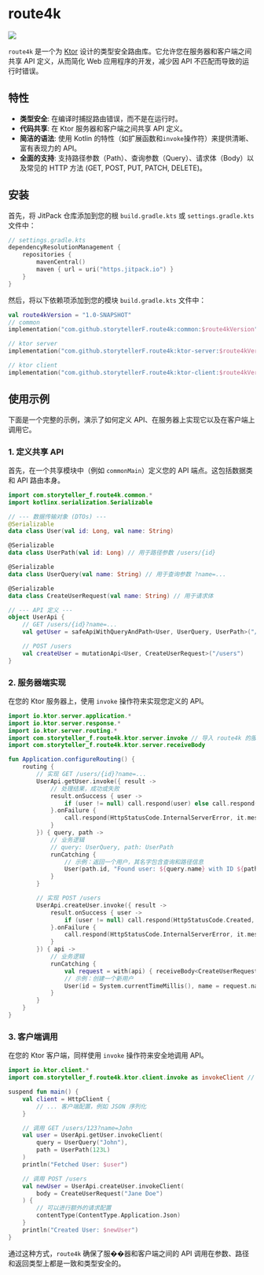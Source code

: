 # route4k

[![](https://jitpack.io/v/storytellerF/route4k.svg)](https://jitpack.io/#storytellerF/route4k)

`route4k` 是一个为 [Ktor](https://ktor.io/) 设计的类型安全路由库。它允许您在服务器和客户端之间共享 API 定义，从而简化 Web 应用程序的开发，减少因 API 不匹配而导致的运行时错误。

## 特性

- **类型安全**: 在编译时捕捉路由错误，而不是在运行时。
- **代码共享**: 在 Ktor 服务器和客户端之间共享 API 定义。
- **简洁的语法**: 使用 Kotlin 的特性（如扩展函数和`invoke`操作符）来提供清晰、富有表现力的 API。
- **全面的支持**: 支持路径参数（Path）、查询参数（Query）、请求体（Body）以及常见的 HTTP 方法 (GET, POST, PUT, PATCH, DELETE)。

## 安装

首先，将 JitPack 仓库添加到您的根 `build.gradle.kts` 或 `settings.gradle.kts` 文件中：

```kotlin
// settings.gradle.kts
dependencyResolutionManagement {
    repositories {
        mavenCentral()
        maven { url = uri("https.jitpack.io") }
    }
}
```

然后，将以下依赖项添加到您的模块 `build.gradle.kts` 文件中：

```kotlin
val route4kVersion = "1.0-SNAPSHOT"
// common
implementation("com.github.storytellerF.route4k:common:$route4kVersion")

// ktor server
implementation("com.github.storytellerF.route4k:ktor-server:$route4kVersion")

// ktor client
implementation("com.github.storytellerF.route4k:ktor-client:$route4kVersion")
```

## 使用示例

下面是一个完整的示例，演示了如何定义 API、在服务器上实现它以及在客户端上调用它。

### 1. 定义共享 API

首先，在一个共享模块中（例如 `commonMain`）定义您的 API 端点。这包括数据类和 API 路由本身。

```kotlin
import com.storyteller_f.route4k.common.*
import kotlinx.serialization.Serializable

// --- 数据传输对象 (DTOs) ---
@Serializable
data class User(val id: Long, val name: String)

@Serializable
data class UserPath(val id: Long) // 用于路径参数 /users/{id}

@Serializable
data class UserQuery(val name: String) // 用于查询参数 ?name=...

@Serializable
data class CreateUserRequest(val name: String) // 用于请求体

// --- API 定义 ---
object UserApi {
    // GET /users/{id}?name=...
    val getUser = safeApiWithQueryAndPath<User, UserQuery, UserPath>("/users/{id}")

    // POST /users
    val createUser = mutationApi<User, CreateUserRequest>("/users")
}
```

### 2. 服务器端实现

在您的 Ktor 服务器上，使用 `invoke` 操作符来实现您定义的 API。

```kotlin
import io.ktor.server.application.*
import io.ktor.server.response.*
import io.ktor.server.routing.*
import com.storyteller_f.route4k.ktor.server.invoke // 导入 route4k 的服务器端扩展
import com.storyteller_f.route4k.ktor.server.receiveBody

fun Application.configureRouting() {
    routing {
        // 实现 GET /users/{id}?name=...
        UserApi.getUser.invoke({ result ->
            // 处理结果，成功或失败
            result.onSuccess { user ->
                if (user != null) call.respond(user) else call.respond(HttpStatusCode.NotFound)
            }.onFailure {
                call.respond(HttpStatusCode.InternalServerError, it.message ?: "Error")
            }
        }) { query, path ->
            // 业务逻辑
            // query: UserQuery, path: UserPath
            runCatching {
                // 示例：返回一个用户，其名字包含查询和路径信息
                User(path.id, "Found user: ${query.name} with ID ${path.id}")
            }
        }

        // 实现 POST /users
        UserApi.createUser.invoke({ result ->
            result.onSuccess { user ->
                if (user != null) call.respond(HttpStatusCode.Created, user) else call.respond(HttpStatusCode.BadRequest)
            }.onFailure {
                call.respond(HttpStatusCode.InternalServerError, it.message ?: "Error")
            }
        }) { api ->
            // 业务逻辑
            runCatching {
                val request = with(api) { receiveBody<CreateUserRequest>() }
                // 示例：创建一个新用户
                User(id = System.currentTimeMillis(), name = request.name)
            }
        }
    }
}
```

### 3. 客户端调用

在您的 Ktor 客户端，同样使用 `invoke` 操作符来安全地调用 API。

```kotlin
import io.ktor.client.*
import com.storyteller_f.route4k.ktor.client.invoke as invokeClient // 使用别名避免冲突

suspend fun main() {
    val client = HttpClient {
        // ... 客户端配置，例如 JSON 序列化
    }

    // 调用 GET /users/123?name=John
    val user = UserApi.getUser.invokeClient(
        query = UserQuery("John"),
        path = UserPath(123L)
    )
    println("Fetched User: $user")

    // 调用 POST /users
    val newUser = UserApi.createUser.invokeClient(
        body = CreateUserRequest("Jane Doe")
    ) {
        // 可以进行额外的请求配置
        contentType(ContentType.Application.Json)
    }
    println("Created User: $newUser")
}
```

通过这种方式，`route4k` 确保了服��器和客户端之间的 API 调用在参数、路径和返回类型上都是一致和类型安全的。